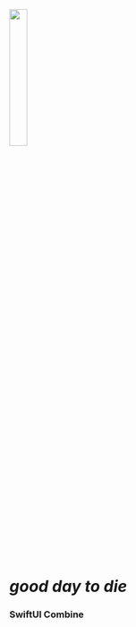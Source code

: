 
<img src="https://github.com/sujileelea/sujileelea/assets/97840728/2b4b4c66-ab19-4354-94d7-1fb70f52025d" width="25%">


# _good day to die_

### SwiftUI Combine


<!--
**sujileelea/sujileelea** is a ✨ _special_ ✨ repository because its `README.md` (this file) appears on your GitHub profile.

Here are some ideas to get you started:

- 🔭 I’m currently working on ...
- 🌱 I’m currently learning ...
- 👯 I’m looking to collaborate on ...
- 🤔 I’m looking for help with ...
- 💬 Ask me about ...
- 📫 How to reach me: ...
- 😄 Pronouns: ...
- ⚡ Fun fact: ...
-->
